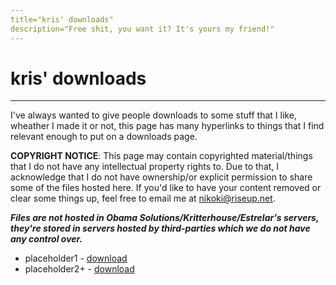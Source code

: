 ```yaml
---
title="kris' downloads"
description="Free shit, you want it? It's yours my friend!"
---
```


# kris' downloads

---

I've always wanted to give people downloads to some stuff that I like, wheather I made it or not, this page has many hyperlinks to things that I find relevant enough to put on a downloads page.

**COPYRIGHT NOTICE**: This page may contain copyrighted material/things that I do not have any intellectual property rights to. Due to that, I acknowledge that I do not have ownership/or explicit permission to share some of the files hosted here. If you'd like to have your content removed or clear some things up, feel free to email me at [nikoki@riseup.net](mailto:nikoki@riseup.net).

***Files are not hosted in Obama Solutions/Kritterhouse/Estrelar's servers, they're stored in servers hosted by third-parties which we do not have any control over.***

- placeholder1 - [download](https://example.com)
- placeholder2+ - [download](https://example.org)

